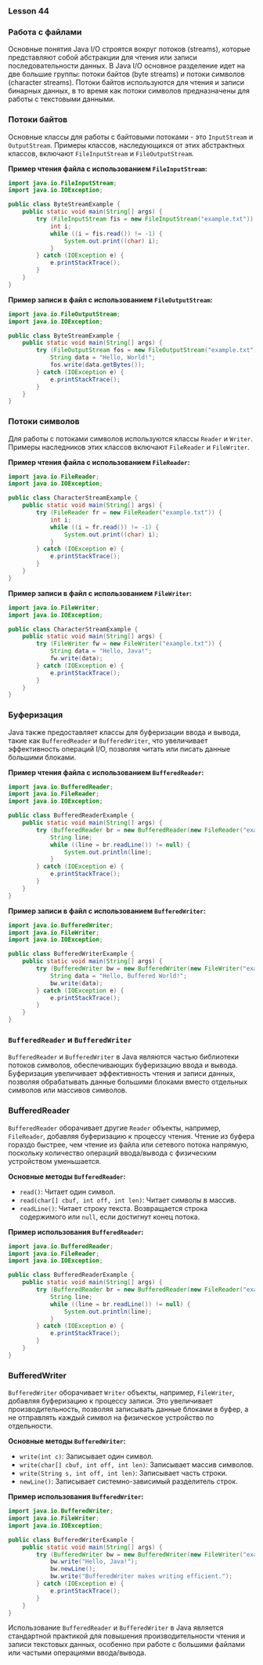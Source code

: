 ### Lesson 44


### Работа с файлами

Основные понятия Java I/O строятся вокруг потоков (streams), которые представляют собой абстракции для чтения или записи последовательности данных.
В Java I/O основное разделение идет на две большие группы: потоки байтов (byte streams) и потоки символов (character streams).
Потоки байтов используются для чтения и записи бинарных данных, в то время как потоки символов предназначены для работы с текстовыми данными.

### Потоки байтов
Основные классы для работы с байтовыми потоками - это `InputStream` и `OutputStream`. Примеры классов, наследующихся от этих абстрактных классов, включают `FileInputStream` и `FileOutputStream`.

**Пример чтения файла с использованием `FileInputStream`:**
```java
import java.io.FileInputStream;
import java.io.IOException;

public class ByteStreamExample {
    public static void main(String[] args) {
        try (FileInputStream fis = new FileInputStream("example.txt")) {
            int i;
            while ((i = fis.read()) != -1) {
                System.out.print((char) i);
            }
        } catch (IOException e) {
            e.printStackTrace();
        }
    }
}
```

**Пример записи в файл с использованием `FileOutputStream`:**
```java
import java.io.FileOutputStream;
import java.io.IOException;

public class ByteStreamExample {
    public static void main(String[] args) {
        try (FileOutputStream fos = new FileOutputStream("example.txt")) {
            String data = "Hello, World!";
            fos.write(data.getBytes());
        } catch (IOException e) {
            e.printStackTrace();
        }
    }
}
```

### Потоки символов
Для работы с потоками символов используются классы `Reader` и `Writer`. Примеры наследников этих классов включают `FileReader` и `FileWriter`.

**Пример чтения файла с использованием `FileReader`:**
```java
import java.io.FileReader;
import java.io.IOException;

public class CharacterStreamExample {
    public static void main(String[] args) {
        try (FileReader fr = new FileReader("example.txt")) {
            int i;
            while ((i = fr.read()) != -1) {
                System.out.print((char) i);
            }
        } catch (IOException e) {
            e.printStackTrace();
        }
    }
}
```

**Пример записи в файл с использованием `FileWriter`:**
```java
import java.io.FileWriter;
import java.io.IOException;

public class CharacterStreamExample {
    public static void main(String[] args) {
        try (FileWriter fw = new FileWriter("example.txt")) {
            String data = "Hello, Java!";
            fw.write(data);
        } catch (IOException e) {
            e.printStackTrace();
        }
    }
}
```

### Буферизация
Java также предоставляет классы для буферизации ввода и вывода, такие как `BufferedReader` и `BufferedWriter`, что увеличивает эффективность операций I/O, позволяя читать или писать данные большими блоками.

**Пример чтения файла с использованием `BufferedReader`:**
```java
import java.io.BufferedReader;
import java.io.FileReader;
import java.io.IOException;

public class BufferedReaderExample {
    public static void main(String[] args) {
        try (BufferedReader br = new BufferedReader(new FileReader("example.txt"))) {
            String line;
            while ((line = br.readLine()) != null) {
                System.out.println(line);
            }
        } catch (IOException e) {
            e.printStackTrace();
        }
    }
}
```

**Пример записи в файл с использованием `BufferedWriter`:**
```java
import java.io.BufferedWriter;
import java.io.FileWriter;
import java.io.IOException;

public class BufferedWriterExample {
    public static void main(String[] args) {
        try (BufferedWriter bw = new BufferedWriter(new FileWriter("example.txt"))) {
            String data = "Hello, Buffered World!";
            bw.write(data);
        } catch (IOException e) {
            e.printStackTrace();
        }
    }
}
```


### `BufferedReader` и `BufferedWriter`

`BufferedReader` и `BufferedWriter` в Java являются частью библиотеки потоков символов, обеспечивающих буферизацию ввода и вывода.
Буферизация увеличивает эффективность чтения и записи данных, позволяя обрабатывать данные большими блоками вместо отдельных символов или массивов символов.

### BufferedReader

`BufferedReader` оборачивает другие `Reader` объекты, например, `FileReader`, добавляя буферизацию к процессу чтения.
Чтение из буфера гораздо быстрее, чем чтение из файла или сетевого потока напрямую, поскольку количество операций ввода/вывода с физическим устройством уменьшается.

**Основные методы `BufferedReader`:**

- `read()`: Читает один символ.
- `read(char[] cbuf, int off, int len)`: Читает символы в массив.
- `readLine()`: Читает строку текста. Возвращается строка содержимого или `null`, если достигнут конец потока.

**Пример использования `BufferedReader`:**

```java
import java.io.BufferedReader;
import java.io.FileReader;
import java.io.IOException;

public class BufferedReaderExample {
    public static void main(String[] args) {
        try (BufferedReader br = new BufferedReader(new FileReader("example.txt"))) {
            String line;
            while ((line = br.readLine()) != null) {
                System.out.println(line);
            }
        } catch (IOException e) {
            e.printStackTrace();
        }
    }
}
```

### BufferedWriter

`BufferedWriter` оборачивает `Writer` объекты, например, `FileWriter`, добавляя буферизацию к процессу записи. Это увеличивает производительность, позволяя записывать данные блоками в буфер, а не отправлять каждый символ на физическое устройство по отдельности.

**Основные методы `BufferedWriter`:**

- `write(int c)`: Записывает один символ.
- `write(char[] cbuf, int off, int len)`: Записывает массив символов.
- `write(String s, int off, int len)`: Записывает часть строки.
- `newLine()`: Записывает системно-зависимый разделитель строк.

**Пример использования `BufferedWriter`:**

```java
import java.io.BufferedWriter;
import java.io.FileWriter;
import java.io.IOException;

public class BufferedWriterExample {
    public static void main(String[] args) {
        try (BufferedWriter bw = new BufferedWriter(new FileWriter("example.txt"))) {
            bw.write("Hello, Java!");
            bw.newLine();
            bw.write("BufferedWriter makes writing efficient.");
        } catch (IOException e) {
            e.printStackTrace();
        }
    }
}
```

Использование `BufferedReader` и `BufferedWriter` в Java является стандартной практикой для повышения производительности чтения и записи текстовых данных, особенно при работе с большими файлами или частыми операциями ввода/вывода.

